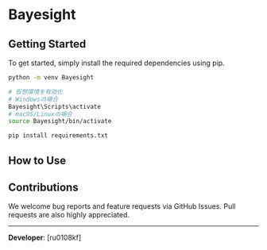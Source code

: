 # Bayesight

## Getting Started

To get started, simply install the required dependencies using pip.

```bash
python -m venv Bayesight

# 仮想環境を有効化
# Windowsの場合
Bayesight\Scripts\activate
# macOS/Linuxの場合
source Bayesight/bin/activate

pip install requirements.txt
```

## How to Use

## Contributions

We welcome bug reports and feature requests via GitHub Issues. Pull requests are also highly appreciated.

-----

**Developer**: [ru0108kf]